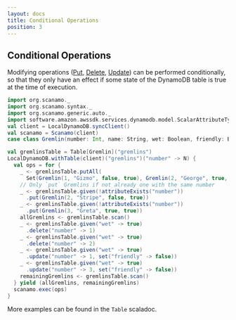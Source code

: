 ```yaml
---
layout: docs
title: Conditional Operations
position: 3
---
```


## Conditional Operations

Modifying operations ([Put](operations.md#put-and-get), [Delete](operations.md#delete), [Update](operations.md#update)) can be performed conditionally, so that they only have an effect if some state of the DynamoDB table is true at the time of execution.

```scala mdoc:silent
import org.scanamo._
import org.scanamo.syntax._
import org.scanamo.generic.auto._
import software.amazon.awssdk.services.dynamodb.model.ScalarAttributeType._
val client = LocalDynamoDB.syncClient()
val scanamo = Scanamo(client)
case class Gremlin(number: Int, name: String, wet: Boolean, friendly: Boolean)
```
```scala mdoc
val gremlinsTable = Table[Gremlin]("gremlins")
LocalDynamoDB.withTable(client)("gremlins")("number" -> N) {
  val ops = for {
    _ <- gremlinsTable.putAll(
      Set(Gremlin(1, "Gizmo", false, true), Gremlin(2, "George", true, false)))
    // Only `put` Gremlins if not already one with the same number
    _ <- gremlinsTable.given(!attributeExists("number"))
      .put(Gremlin(2, "Stripe", false, true))
    _ <- gremlinsTable.given(!attributeExists("number"))
      .put(Gremlin(3, "Greta", true, true))
    allGremlins <- gremlinsTable.scan()  
    _ <- gremlinsTable.given("wet" -> true)
      .delete("number" -> 1)
    _ <- gremlinsTable.given("wet" -> true)
      .delete("number" -> 2)
    _ <- gremlinsTable.given("wet" -> true)
      .update("number" -> 1, set("friendly" -> false))
    _ <- gremlinsTable.given("wet" -> true)
      .update("number" -> 3, set("friendly" -> false))
    remainingGremlins <- gremlinsTable.scan()
  } yield (allGremlins, remainingGremlins)
  scanamo.exec(ops)
}
```

More examples can be found in the `Table` scaladoc.